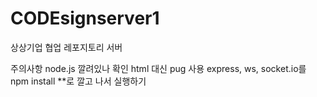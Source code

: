 # CODEsignserver1
상상기업 협업 레포지토리 서버

주의사항
node.js 깔려있나 확인
html 대신 pug 사용
express, ws, socket.io를 npm install **로 깔고 나서 실행하기
